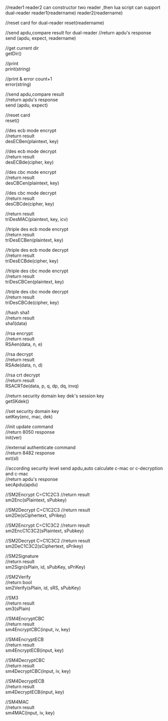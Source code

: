 ﻿//reader1 reader2 can constructor two reader ,then lua script can support dual-reader
reader1(readername)
reader2(readername)

//reset card  for dual-reader
reset(readername)  

//send apdu,compare result  for dual-reader
//return apdu's response  
send (apdu, expect, readername)  



//get current dir  
getDir()  


//print  
print(string)  


//print & error count+1  
error(string)  


//send apdu,compare result  
//return apdu's response  
send (apdu, expect)  


//reset card  
reset()  


//des ecb mode encrypt  
//return result  
desECBen(plaintext, key)  


//des ecb mode decrypt  
//return result  
desECBde(cipher, key)  

//des cbc mode encrypt  
//return result  
desCBCen(plaintext, key)  


//des cbc mode decrypt  
//return result  
desCBCde(cipher, key)  


//return result  
triDesMAC(plaintext, key, icv)  


//triple des ecb mode encrypt  
//return result  
triDesECBen(plaintext, key)  


//triple des ecb mode decrypt  
//return result  
triDesECBde(cipher, key)  


//triple des cbc mode encrypt  
//return result  
triDesCBCen(plaintext, key)  


//triple des cbc mode decrypt  
//return result  
triDesCBCde(cipher, key)  


//hash sha1  
//return result  
sha1(data)  


//rsa encrypt  
//return result  
RSAen(data, n, e)  


//rsa decrypt  
//return result  
RSAde(data, n, d) 


//rsa crt decrypt  
//return result  
RSACRTde(data, p, q, dp, dq, invq)  


//return security domain key dek's session key  
getSKdek()  


//set security domain key  
setKey(enc, mac, dek)  


//init update command  
//return 8050 response  
init(ver)  


//external authenticate command  
//return 8482 response  
ext(sl) 


//according security level send apdu,auto calculate c-mac or c-decryption and c-mac  
//return apdu's response  
secApdu(apdu) 


//SM2Encrypt  C=C1C2C3
//return result   
sm2Enc(sPlaintext, sPubkey)  

//SM2Decrypt  C=C1C2C3
//return result  
sm2De(sCiphertext, sPrikey)  

//SM2Encrypt  C=C1C3C2
//return result   
sm2EncC1C3C2(sPlaintext, sPubkey)  

//SM2Decrypt  C=C1C3C2
//return result  
sm2DeC1C3C2(sCiphertext, sPrikey)  

//SM2Signature  
//return result  
sm2Sign(sPlain, id, sPubKey, sPriKey)  

//SM2Verify  
//return bool  
sm2Verify(sPlain, id, sRS, sPubKey)  

//SM3  
//return result  
sm3(sPlain)  

//SM4EncryptCBC  
//return result  
sm4EncryptCBC(input, iv, key)  

//SM4EncryptECB  
//return result  
sm4EncryptECB(input, key)  

//SM4DecryptCBC  
//return result  
sm4DecryptCBC(input, iv, key)  

//SM4DecryptECB  
//return result  
sm4DecryptECB(input, key)  


//SM4MAC  
//return result  
sm4MAC(input, iv, key)  


